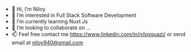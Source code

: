 - 👋 Hi, I’m Niloy
- 👀 I’m interested in Full Stack Software Development
- 🌱 I’m currently learning Nuxt Js
- 💞️ I’m looking to collaborate on ...
- 📫 Feel free contact me https://www.linkedin.com/in/niloyquazi/ or send email at niloy940@gmail.com

<!---
niloy940/niloy940 is a ✨ special ✨ repository because its `README.md` (this file) appears on your GitHub profile.
You can click the Preview link to take a look at your changes.
--->
